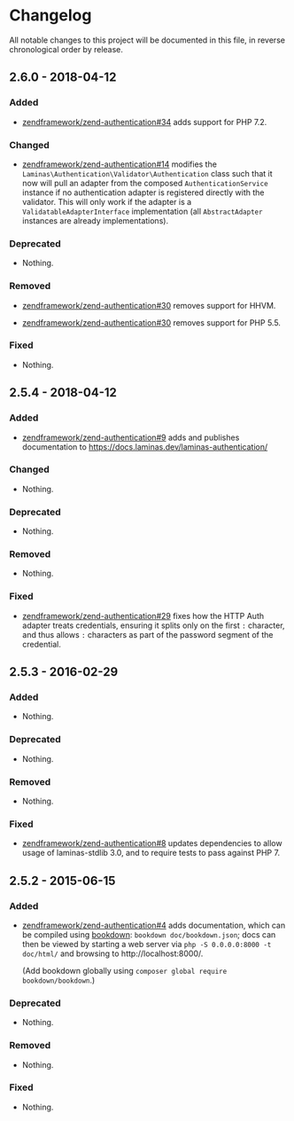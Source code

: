 # Changelog

All notable changes to this project will be documented in this file, in reverse chronological order by release.

## 2.6.0 - 2018-04-12

### Added

- [zendframework/zend-authentication#34](https://github.com/zendframework/zend-authentication/pull/34) adds support for PHP 7.2.

### Changed

- [zendframework/zend-authentication#14](https://github.com/zendframework/zend-authentication/pull/14) modifies the `Laminas\Authentication\Validator\Authentication` class such that
  it now will pull an adapter from the composed `AuthenticationService` instance if no
  authentication adapter is registered directly with the validator. This will only work
  if the adapter is a `ValidatableAdapterInterface` implementation (all `AbstractAdapter`
  instances are already implementations).

### Deprecated

- Nothing.

### Removed

- [zendframework/zend-authentication#30](https://github.com/zendframework/zend-authentication/pull/30) removes support for HHVM.

- [zendframework/zend-authentication#30](https://github.com/zendframework/zend-authentication/pull/30) removes support for PHP 5.5.

### Fixed

- Nothing.

## 2.5.4 - 2018-04-12

### Added

- [zendframework/zend-authentication#9](https://github.com/zendframework/zend-authentication/pull/9) adds and
  publishes documentation to https://docs.laminas.dev/laminas-authentication/

### Changed

- Nothing.

### Deprecated

- Nothing.

### Removed

- Nothing.

### Fixed

- [zendframework/zend-authentication#29](https://github.com/zendframework/zend-authentication/pull/29) fixes how the HTTP Auth adapter treats credentials,
  ensuring it splits only on the first `:` character, and thus allows `:` characters
  as part of the password segment of the credential.

## 2.5.3 - 2016-02-29

### Added

- Nothing.

### Deprecated

- Nothing.

### Removed

- Nothing.

### Fixed

- [zendframework/zend-authentication#8](https://github.com/zendframework/zend-authentication/pull/8) updates
  dependencies to allow usage of laminas-stdlib 3.0, and to require tests to
  pass against PHP 7.

## 2.5.2 - 2015-06-15

### Added

- [zendframework/zend-authentication#4](https://github.com/zendframework/zend-authentication/pull/4) adds
  documentation, which can be compiled using [bookdown](http://bookdown.io):
  `bookdown doc/bookdown.json`; docs can then be viewed by starting a web server
  via `php -S 0.0.0.0:8000 -t doc/html/` and browsing to http://localhost:8000/.

  (Add bookdown globally using `composer global require bookdown/bookdown`.)

### Deprecated

- Nothing.

### Removed

- Nothing.

### Fixed

- Nothing.
